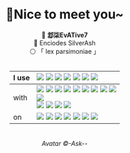 
<div align="center">

# 🥰Nice to meet you~
🐺 **邶柒EvATive7**  
💐 Enciodes SilverAsh  
⚪ 「 lex parsimoniae 」  



<div style="margin-left: auto; margin-right: auto; display: table;">

| I use | ![](https://img.shields.io/badge/Android-white?logo=android&logoColor=34A853) ![](https://img.shields.io/badge/Flutter-white?logo=flutter&logoColor=02569B) ![](https://img.shields.io/badge/Electron-white?logo=electron&logoColor=47848F) ![](https://img.shields.io/badge/.NET-white?logo=dotnet&logoColor=512BD4) ![](https://img.shields.io/badge/Spring-white?logo=spring&logoColor=6DB33F) ![](https://img.shields.io/badge/TensorFlow-white?logo=tensorflow&logoColor=FF6F00) ![](https://img.shields.io/badge/Magisk-white?logo=magisk&logoColor=00AF9C) |  
| :-- | :-- |  
| with | ![](https://img.shields.io/badge/Python-white?logo=python&logoColor=3776AB) ![](https://img.shields.io/badge/JavaScript-white?logo=javascript&logoColor=F7DF1E) ![](https://img.shields.io/badge/TypeScript-white?logo=typescript&logoColor=3178C6) ![](https://img.shields.io/badge/Vue-white?logo=vuedotjs&logoColor=4FC08D) ![](https://img.shields.io/badge/C%23-white?logo=csharp&logoColor=512BD4) ![](https://img.shields.io/badge/C%2B%2B-white?logo=cplusplus&logoColor=00599C) ![](https://img.shields.io/badge/Java-white?logo=oracle&logoColor=F80000) ![](https://img.shields.io/badge/Dart-white?logo=dart&logoColor=0175C2) ![](https://img.shields.io/badge/Go-white?logo=go&logoColor=00ADD8)<br>![](https://img.shields.io/badge/Material_Design-white?logo=materialdesign&logoColor=757575)<br>![](https://img.shields.io/badge/Code-white?logo=visualstudiocode&logoColor=007ACC) ![](https://img.shields.io/badge/Git-white?logo=git&logoColor=F05032) ![](https://img.shields.io/badge/Firefox-white?logo=firefoxbrowser&logoColor=FF7139) ![](https://img.shields.io/badge/Docker-white?logo=docker&logoColor=2496ED) |  
| on | ![](https://img.shields.io/badge/Windows-white?logo=windows&logoColor=0078D4) ![](https://img.shields.io/badge/Ubuntu-white?logo=ubuntu&logoColor=E95420) ![](https://img.shields.io/badge/Android-white?logo=android&logoColor=34A853) ![](https://img.shields.io/badge/Nvidia-white?logo=nvidia&logoColor=76B900) ![](https://img.shields.io/badge/Intel-white?logo=intel&logoColor=0071C5) ![](https://img.shields.io/badge/%E9%98%BF%E9%87%8C%E4%BA%91-white?logo=alibabacloud&logoColor=FF6A00) ![](https://img.shields.io/badge/Google_Cloud-white?logo=googlecloud&logoColor=4285F4) |
</div>

###### Avatar ©-Ask--
</div>
